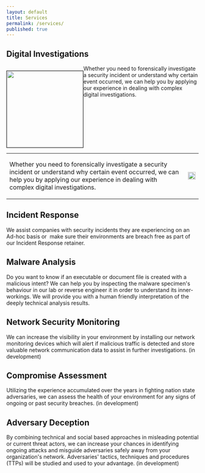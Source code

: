 ```yaml
---
layout: default
title: Services
permalink: /services/
published: true
---
```


## Digital Investigations

<div style="clear: left;">
    <p style="float: left;"><img src="{{ site.baseurl }}/images/forensics.png" height="200" width="200" border="1px"></p>
    <p>Whether you need to forensically investigate a security incident or understand why certain event occurred, we can help you by applying our experience in dealing with complex digital investigations.</p>
</div>


 <table style="width:100%">
  <tr>
    <td>
      <p style="text-align:left;" style="width:75%;">Whether you need to forensically investigate a security incident or understand why certain event occurred, we can help you by applying our experience in dealing with complex digital investigations.</p>
    </td>
    <td>
      <img src="{{ site.baseurl }}/images/forensics.png" style="width:100%;">
    </td>
  </tr>
</table> 



## Incident Response
We assist companies with security incidents they are experiencing on an Ad-hoc basis or  make sure their environments are breach free as part of our Incident Response retainer.

## Malware Analysis
Do you want to know if an executable or document file is created with a malicious intent? We can help you by inspecting the malware specimen's behaviour in our lab or reverse engineer it in order to understand its inner-workings. We will provide you with a human friendly interpretation of the deeply technical analysis results.

## Network Security Monitoring
We can increase the visibility in your environment by installing our network monitoring devices which will alert if malicious traffic is detected and store valuable network communication data to assist in further investigations. (in development)

## Compromise Assessment
Utilizing the experience accumulated over the years in fighting nation state adversaries, we can assess the health of your environment for any signs of ongoing or past security breaches. (in development)

## Adversary Deception
By combining technical and social based approaches in misleading potential or current threat actors, we can increase your chances in identifying ongoing attacks and misguide adversaries safely away from your organization's network. Adversaries' tactics, techniques and procedures (TTPs) will be studied and used to your advantage. (in development)
